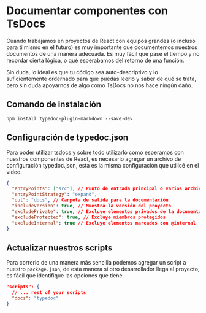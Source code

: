 # Documentar componentes con TsDocs

Cuando trabajamos en proyectos de React con equipos grandes (o incluso para tí mismo en el futuro) es
muy importante que documentemos nuestros documentos de una manera adecuada. Es muy fácil que pase el tiempo
y no recordar cierta lógica, o qué esperabamos del retorno de una función.

Sin duda, lo ideal es que tu código sea auto-descriptivo y lo suficientemente ordernado para que puedas leerlo y saber
de qué se trata, pero sin duda apoyarnos de algo como TsDocs no nos hace ningún daño.

## Comando de instalación

`npm install typedoc-plugin-markdown --save-dev`

## Configuración de typedoc.json

Para poder utilizar tsdocs y sobre todo utilizarlo como esperamos con nuestros componentes de React, es necesario
agregar un archivo de configuración typedoc.json, esta es la misma configuración que utilicé en el video.

```json
{
  "entryPoints": ["src"], // Punto de entrada principal o varios archivos
  "entryPointStrategy": "expand",
  "out": "docs", // Carpeta de salida para la documentación
  "includeVersion": true, // Muestra la versión del proyecto
  "excludePrivate": true, // Excluye elementos privados de la documentación
  "excludeProtected": true, // Excluye miembros protegidos
  "excludeInternal": true // Excluye elementos marcados con @internal
}
```

## Actualizar nuestros scripts

Para correrlo de una manera más sencilla podemos agregar un script a nuestro `package.json`, de esta manera
si otro desarrollador llega al proyecto, es fácil que identifique las opciones que tiene.

```json
"scripts": {
  // ... rest of your scripts
  "docs": "typedoc"
}
```
